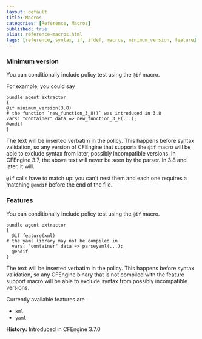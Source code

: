 ```yaml
---
layout: default
title: Macros
categories: [Reference, Macros]
published: true
alias: reference-macros.html
tags: [reference, syntax, if, ifdef, macros, minimum_version, feature]
---
```


### Minimum version

You can conditionally include policy test using the `@if` macro.

For example, you could say

```cf3
bundle agent extractor
{
@if minimum_version(3.8)
# the function `new_function_3_8()` was introduced in 3.8
vars: "container" data => new_function_3_8(...);
@endif
}
```

The text will be inserted verbatim in the policy. This happens before
syntax validation, so any version of CFEngine that supports the `@if`
macro will be able to exclude syntax from later, possibly incompatible
versions. In CFEngine 3.7, the above text will never be seen by the
parser. In 3.8 and later, it will.

`@if` calls have to match up: you can't nest them and each one
requires a matching `@endif` before the end of the file.

### Features

You can conditionally include policy test using the `@if` macro.

```cf3
bundle agent extractor
{
  @if feature(xml)
# the yaml library may not be compiled in
  vars: "container" data => parseyaml(...);
  @endif
}
```

The text will be inserted verbatim in the policy. This happens before
syntax validation, so any CFEngine binary that is not compiled with
the feature support macro will be able to exclude syntax from
possibly incompatible versions.

Currently available features are :
* `xml`
* `yaml`


**History:** Introduced in CFEngine 3.7.0
